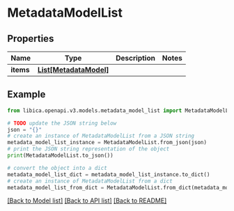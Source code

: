 # MetadataModelList


## Properties

Name | Type | Description | Notes
------------ | ------------- | ------------- | -------------
**items** | [**List[MetadataModel]**](MetadataModel.md) |  | 

## Example

```python
from libica.openapi.v3.models.metadata_model_list import MetadataModelList

# TODO update the JSON string below
json = "{}"
# create an instance of MetadataModelList from a JSON string
metadata_model_list_instance = MetadataModelList.from_json(json)
# print the JSON string representation of the object
print(MetadataModelList.to_json())

# convert the object into a dict
metadata_model_list_dict = metadata_model_list_instance.to_dict()
# create an instance of MetadataModelList from a dict
metadata_model_list_from_dict = MetadataModelList.from_dict(metadata_model_list_dict)
```
[[Back to Model list]](../README.md#documentation-for-models) [[Back to API list]](../README.md#documentation-for-api-endpoints) [[Back to README]](../README.md)


